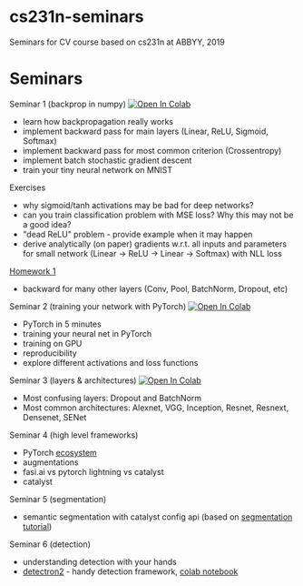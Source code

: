 # cs231n-seminars
Seminars for CV course based on cs231n at ABBYY, 2019

# Seminars
Seminar 1 (backprop in numpy) [![Open In Colab](https://colab.research.google.com/assets/colab-badge.svg)](https://colab.research.google.com/github/andreyzharkov/cs231n-seminars/blob/master/week1-backprop/backprop.ipynb)
- learn how backpropagation really works
- implement backward pass for main layers (Linear, ReLU, Sigmoid, Softmax)
- implement backward pass for most common criterion (Crossentropy)
- implement batch stochastic gradient descent
- train your tiny neural network on MNIST

Exercises
- why sigmoid/tanh activations may be bad for deep networks?
- can you train classification problem with MSE loss? Why this may not be a good idea?
- "dead ReLU" problem - provide example when it may happen
- derive analytically (on paper) gradients w.r.t. all inputs and parameters for small network (Linear -> ReLU -> Linear -> Softmax) with NLL loss

[Homework 1](https://github.com/yandexdataschool/Practical_DL/tree/spring2019/homework01)
- backward for many other layers (Conv, Pool, BatchNorm, Dropout, etc)

Seminar 2 (training your network with PyTorch) [![Open In Colab](https://colab.research.google.com/assets/colab-badge.svg)](https://colab.research.google.com/github/andreyzharkov/cs231n-seminars/blob/master/week2-pytorch_and_image_classification/image%20classification.ipynb)
- PyTorch in 5 minutes
- training your neural net in PyTorch
- training on GPU
- reproducibility
- explore different activations and loss functions

Seminar 3 (layers & architectures) [![Open In Colab](https://colab.research.google.com/assets/colab-badge.svg)](https://colab.research.google.com/github/andreyzharkov/cs231n-seminars/blob/master/week3-layers-and_architectures/Layers%20%26%20Architectures.ipynb)
- Most confusing layers: Dropout and BatchNorm
- Most common architectures: Alexnet, VGG, Inception, Resnet, Resnext, Densenet, SENet

Seminar 4 (high level frameworks)
- PyTorch [ecosystem](https://pytorch.org/ecosystem/)
- augmentations
- fasi.ai vs pytorch lightning vs catalyst
- catalyst

Seminar 5 (segmentation)
- semantic segmentation with catalyst config api (based on [segmentation tutorial](https://github.com/catalyst-team/segmentation))

Seminar 6 (detection)
- understanding detection with your hands
- [detectron2](https://github.com/facebookresearch/detectron2) - handy detection framework, [colab notebook](https://colab.research.google.com/drive/16jcaJoc6bCFAQ96jDe2HwtXj7BMD_-m5)
